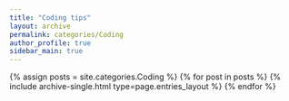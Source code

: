 ```yaml
---
title: "Coding tips"
layout: archive
permalink: categories/Coding
author_profile: true
sidebar_main: true
---
```



{% assign posts = site.categories.Coding %}
{% for post in posts %} {% include archive-single.html type=page.entries_layout %} {% endfor %}
